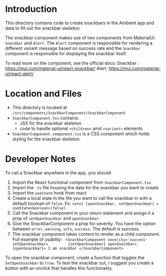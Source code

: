 # Introduction

This directory contains code to create snackbars in the Ambient app and data to fill out the snackbar skeleton.

The snackbar component makes use of two components from MaterialUi. `Snackbar` and `Alert`. The `Alert` component is responsible for rendering a different variant message based on success rate and the `Snackbar` component is responsible for displaying the snackbar itself.

To read more on the component, see the official docs: 
Snackbar : https://mui.com/material-ui/react-snackbar/
Alert: https://mui.com/material-ui/react-alert/

# Location and Files

* This directory is located at `/src/components/SnackbarComponent/SnackbarComponent`
* `SnackbarComponent.tsx` contains:
    * JSX for the snackbar skeleton
    * code to handle optional `<children>` amd `<variant>` elements
* `SnackbarComponent.component.css` is a CSS component which holds styling for the snackbar skeleton.

# Developer Notes

To call a Snackbar anywhere in the app, you should:
1. Import the React functional component from `SnackbarComponent.tsx`
2. Import the `.ts` file housing the data for the snackbar you want to create
3. Import the `useState` hook from react
4. Create a local state in the file you want to call the snackbar in with a default boolean of `false`.
Ex: `const [openSnackbar, setOpenSnackbar] = useState<boolean>(false)`
5. Call the Snackbar component in your return statement and assign it a prop of `setOpenSnackbar` and `openSnackbar`. 
6. Give the SnackbarComponent a prop for severity. You have the option between `error`, `warning`, `info`, `success`. The default is success. 
7. The snackbar component takes content to render as a child component.
Full example of usablity:
` <SnackbarComponent severity='success' setOpenSnackbar=         {setOpenSnackbar} openSnackbar={openSnackbar}>
    I am snackbar
</SnackbarComponent>`

To open the snackbar component, create a function that toggles the `SetOpenSnackbar` to `true`. To test the snackbar out, I suggest you create a button with an onclick that handles this functionality.





